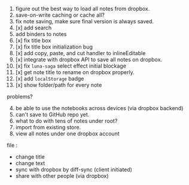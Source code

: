1. figure out the best way to load all notes from dropbox.
1. save-on-write caching or cache all?
3. fix note saving, make sure final version is always saved.
1. [x] add search
3. add binders to notes
1. [x] fix title box
2. [x] fix title box initialization bug
3. [x] add copy, paste, and cut handler to inlineEditable
1. [x] integrate with dropbox API to save all notes on dropbox.
4. [x] fix `luna-saga` select effect initial blockage
5. [x] get note title to rename on dropbox properly.
1. [x] add `localStorage` badge
2. [x] show folder/path for every note

problems?

4. be able to use the notebooks across devices (via dropbox backend)
1. can't save to GitHub repo yet.
2. what to do with tens of notes under root?
3. import from existing store.
5. view all notes under one dropbox account

file :
- change title
- change text
- sync with dropbox by diff-sync (client initiated)
- share with other people (via dropbox)



